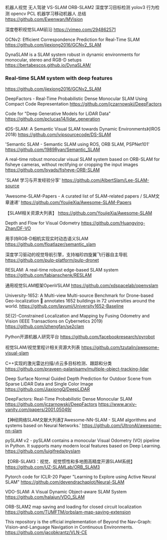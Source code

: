 机器人视觉 无人驾驶 VS-SLAM ORB-SLAM2 深度学习目标检测 yolov3 行为检测 opencv PCL 机器学习移动机器人 总结
https://github.com/Ewenwan/MVision

深度卷积视觉SLAM前沿
https://vimeo.com/294862571

GCNv2: Efficient Correspondence Prediction for Real-Time SLAM
https://github.com/jiexiong2016/GCNv2_SLAM

DynaSLAM is a SLAM system robust in dynamic environments for monocular, stereo and RGB-D setups https://bertabescos.github.io/DynaSLAM/

### Real-time SLAM system with deep features
https://github.com/jiexiong2016/GCNv2_SLAM

DeepFactors - Real-Time Probabilistic Dense Monocular SLAM Using Compact Code Representation
https://github.com/jczarnowski/DeepFactors

Code for "Deep Generative Models for LiDAR Data"
https://github.com/pclucas14/lidar_generation

《DS-SLAM: A Semantic Visual SLAM towards Dynamic Environments》(IROS 2018) 
https://github.com/ivipsourcecode/DS-SLAM

'Semantic SLAM - Semantic SLAM using ROS, ORB SLAM, PSPNet101' 
https://github.com/1989Ryan/Semantic_SLAM

A real-time robust monocular visual SLAM system based on ORB-SLAM for fisheye cameras, without rectifying or cropping the input images
https://github.com/lsyads/fisheye-ORB-SLAM

'SLAM 学习与开发经验分享'
https://github.com/AlbertSlam/Lee-SLAM-source

'Awesome-SLAM-Papers - A curated list of SLAM-related papers / SLAM文章速递' 
https://github.com/YoujieXia/Awesome-SLAM-Papers

【SLAM相关资源大列表】
https://github.com/YoujieXia/Awesome-SLAM

Depth and Flow for Visual Odometry
https://github.com/Huangying-Zhan/DF-VO

用手持RGB-D相机实现实时动态语义SLAM
https://github.com/floatlazer/semantic_slam

深度学习驱动的视觉导航引擎，支持袖珍四旋翼飞行器自主导航
https://github.com/pulp-platform/pulp-dronet

RESLAM: A real-time robust edge-based SLAM system
https://github.com/fabianschenk/RESLAM

通用视觉SLAM框架OpenVSLAM
https://github.com/xdspacelab/openvslam

University-1652: A Multi-view Multi-source Benchmark for Drone-based Geo-localization 🚁 annotates 1652 buildings in 72 universities around the world.
https://github.com/layumi/University1652-Baseline

SE(2)-Constrained Localization and Mapping by Fusing Odometry and Vision (IEEE Transactions on Cybernetics 2019) 
https://github.com/izhengfan/se2clam

Python开源机器人研究平台
https://github.com/facebookresearch/pyrobot

视觉SLAM/视觉里程计相关资源大列表
https://github.com/tzutalin/awesome-visual-slam

C++实现的激光雷达扫描/点云多目标检测、跟踪和分类
https://github.com/praveen-palanisamy/multiple-object-tracking-lidar

Deep Surface Normal Guided Depth Prediction for Outdoor Scene from Sparse LiDAR Data and Single Color Image
https://github.com/JiaxiongQ/DeepLiDAR

DeepFactors: Real-Time Probabilistic Dense Monocular SLAM
https://github.com/jczarnowski/DeepFactors https://www.arxiv-vanity.com/papers/2001.05049/

【神经网络SLAM文献大列表】’Awesome-NN-SLAM - SLAM algorithms and systems based on Neural Networks.'
https://github.com/UltronAI/awesome-nn-slam

pySLAM v2 - pySLAM contains a monocular Visual Odometry (VO) pipeline in Python. It supports many modern local features based on Deep Learning.
https://github.com/luigifreda/pyslam

【ORB-SLAM3：视觉、视觉惯性和多地图高精度开源SLAM系统】
https://github.com/UZ-SLAMLab/ORB_SLAM3

Pytorch code for ICLR-20 Paper "Learning to Explore using Active Neural SLAM"
https://github.com/devendrachaplot/Neural-SLAM

VDO-SLAM: A Visual Dynamic Object-aware SLAM System
https://github.com/halajun/VDO_SLAM

ORB-SLAM2 map saving and loading for closed circuit localization
https://github.com/TUMFTM/orbslam-map-saving-extension

This repository is the official implementation of Beyond the Nav-Graph: Vision-and-Language Navigation in Continuous Environments.
https://github.com/jacobkrantz/VLN-CE